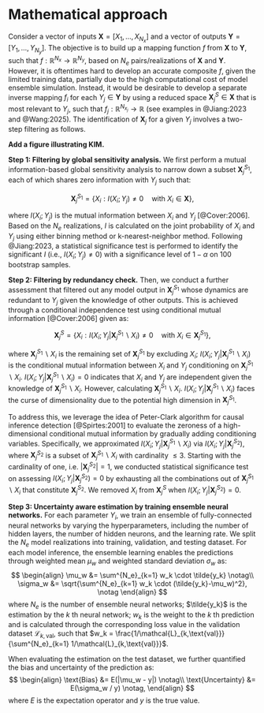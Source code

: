 # Mathematical approach
Consider a vector of inputs $\mathbf{X} = [X_1,...,X_{N_x}]$ and a vector of outputs $\mathbf{Y} = [Y_1,...,Y_{N_y}]$. The objective is to build up a mapping function $f$ from $\mathbf{X}$ to  $\mathbf{Y}$, such that $f: \mathbb{R}^{N_x} \rightarrow \mathbb{R}^{N_y}$, based on $N_e$ pairs/realizations of $\mathbf{X}$ and $\mathbf{Y}$. However, it is oftentimes hard to develop an accurate composite $f$, given the limited training data, partially due to the high computational cost of model ensemble simulation. Instead, it would be desirable to develop a separate inverse mapping $f_i$ for each $Y_j \in \mathbf{Y}$ by using a reduced space $\mathbf{X}^S_j \in \mathbf{X}$ that is most relevant to $Y_j$, such that $f_j: \mathbb{R}^{N_{x_j}} \rightarrow \mathbb{R}$ (see examples in @Jiang:2023 and @Wang:2025). The identification of $\mathbf{X}_j$ for a given $Y_j$ involves a two-step filtering as follows.

**Add a figure illustrating KIM.**

**Step 1: Filtering by global sensitivity analysis.** We first perform a mutual information-based global sensitivity analysis to narrow down a subset $\mathbf{X}^{S_1}_j$, each of which shares zero information with $Y_j$ such that:

$$\mathbf{X}^{S_1}_j = \{X_i: I(X_i;Y_j) \neq 0 \quad \text{with} \: X_i \in \mathbf{X}\},$$

where $I(X_i;Y_j)$ is the mutual information between $X_i$ and $Y_j$ [@Cover:2006]. Based on the $N_e$ realizations, $I$ is calculated on the joint probability of $X_i$ and $Y_j$ using either binning method or k-nearest-neighbor method. Following @Jiang:2023, a statistical significance test is performed to identify the significant $I$ (i.e., $I(X_i;Y_j) \neq 0$) with a significance level of $1-\alpha$ on 100 bootstrap samples.

**Step 2: Filtering by redundancy check.** Then, we conduct a further assessment that filtered out any model output in $\mathbf{X}^{S_1}_j$ whose dynamics are redundant to $Y_j$ given the knowledge of other outputs. This is achieved through a conditional independence test using conditional mutual information [@Cover:2006] given as:

$$\mathbf{X}^{S}_j = \{X_i: I(X_i;Y_j|\mathbf{X}^{S_1}_j \backslash X_i) \neq 0 \quad \text{with} \: X_i \in \mathbf{X}^{S_1}_j \},$$

where $\mathbf{X}^{S_1}_j \backslash X_i$ is the remaining set of $\mathbf{X}^{S_1}_j$ by excluding $X_i$; $I(X_i;Y_j|\mathbf{X}^{S_1}_j \backslash X_i)$ is the conditional mutual information between $X_i$ and $Y_j$ conditioning on $\mathbf{X}^{S_1}_j \backslash X_i$. $I(X_i;Y_j|\mathbf{X}^{S_1}_j \backslash X_i) = 0$ indicates that $X_i$ and $Y_j$ are independent given the knowledge of $\mathbf{X}^{S_1}_j \backslash X_i$. However, calculating $\mathbf{X}^{S_1}_j \backslash X_i$. $I(X_i;Y_j|\mathbf{X}^{S_1}_j \backslash X_i)$ faces the curse of dimensionality due to the potential high dimension in $\mathbf{X}^{S_1}_j$. 

To address this, we leverage the idea of Peter-Clark algorithm for causal inference detection [@Spirtes:2001] to evaluate the zeroness of a high-dimensional conditional mutual information by gradually adding conditioning variables. Specifically, we approximated $I(X_i;Y_j|\mathbf{X}^{S_1}_j \backslash X_i)$ via $I(X_i;Y_j|\mathbf{X}^{S_2}_j)$, where $\mathbf{X}^{S_2}_j$ is a subset of $\mathbf{X}^{S_1}_j \backslash X_i$ with cardinality $\leq 3$. Starting with the cardinality of one, i.e. $|\mathbf{X}^{S_2}_j|=1$,  we conducted statistical significance test on assessing $I(X_i;Y_j|\mathbf{X}^{S_2}_j) = 0$ by exhausting all the combinations out of $\mathbf{X}^{S_1}_j \backslash X_i$ that constitute $\mathbf{X}^{S_2}_j$. We removed $X_i$ from $\mathbf{X}^{S}_j$ when $I(X_i;Y_j|\mathbf{X}^{S_2}_j) = 0$.

**Step 3: Uncertainty aware estimation by training ensemble neural networks.** For each parameter $Y_i$, we train an ensemble of fully-connected neural networks by varying the hyperparameters, including the number of hidden layers, the number of hidden neurons, and the learning rate. We split the $N_e$ model realizations into training, validation, and testing dataset. For each model inference, the ensemble learning enables the predictions through weighted mean $\mu_w$ and weighted standard deviation $\sigma_w$ as:
$$
\begin{align}
    \mu_w &= \sum^{N_e}_{k=1} w_k \cdot \tilde{y_k} \notag\\
    \sigma_w &= \sqrt{\sum^{N_e}_{k=1} w_k \cdot (\tilde{y_k}-\mu_w)^2}, \notag
\end{align}
$$
where $N_e$ is the number of ensemble neural networks; $\tilde{y_k}$ is the estimation by the $k$ th neural network; $w_k$ is the weight to the $k$ th prediction and is calculated through the corresponding loss value in the validation dataset $\mathcal{L}_{k,\text{val}}$, such that $w_k = \frac{1/\mathcal{L}_{k,\text{val}}}{\sum^{N_e}_{k=1} 1/\mathcal{L}_{k,\text{val}}}$.

When evaluating the estimation on the test dataset, we further quantified the bias and uncertainty of the prediction as:
$$
\begin{align}
    \text{Bias} &= E(|\mu_w - y|) \notag\\
    \text{Uncertainty} &= E(\sigma_w / y) \notag,
\end{align}
$$
where $E$ is the expectation operator and $y$ is the true value.